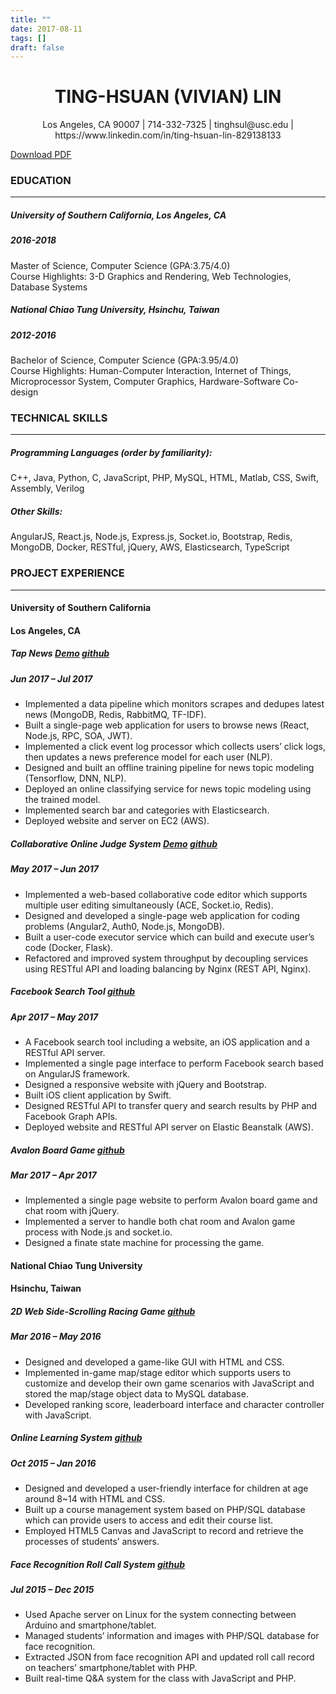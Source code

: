 ```yaml
---
title: ""
date: 2017-08-11
tags: []
draft: false
---
```

# <center>**TING-HSUAN (VIVIAN) LIN**</center>
<center>Los Angeles, CA 90007 | 714-332-7325 | tinghsul@usc.edu | https://www.linkedin.com/in/ting-hsuan-lin-829138133</center>

[Download PDF](https://drive.google.com/file/d/0B6zWSPm4TWvIZUZSWE5ZdmwtSFk/view?usp=sharing)

### **EDUCATION**
-------------
##### **University of Southern California, Los Angeles, CA**
##### 2016-2018
Master of Science, Computer Science (GPA:3.75/4.0)<br>
Course Highlights: 3-D Graphics and Rendering, Web Technologies, Database Systems

##### **National Chiao Tung University, Hsinchu, Taiwan**
##### 2012-2016
Bachelor of Science, Computer Science (GPA:3.95/4.0)<br>
Course Highlights: Human-Computer Interaction, Internet of Things, Microprocessor System, Computer Graphics, Hardware-Software Co-design


### **TECHNICAL SKILLS**
-------------
##### **Programming Languages (order by familiarity):**
C++, Java, Python, C, JavaScript, PHP, MySQL, HTML, Matlab, CSS, Swift, Assembly, Verilog

##### **Other Skills:**
AngularJS, React.js, Node.js, Express.js, Socket.io, Bootstrap, Redis, MongoDB, Docker, RESTful, jQuery, AWS, Elasticsearch, TypeScript


### **PROJECT EXPERIENCE**
-------------
#### **University of Southern California**
#### Los Angeles, CA
##### **Tap News [Demo](https://goo.gl/PGbVWG) [github](https://goo.gl/rmH7NZ)**
##### Jun 2017 – Jul 2017
* Implemented a data pipeline which monitors scrapes and dedupes latest news (MongoDB, Redis, RabbitMQ, TF-IDF).
* Built a single-page web application for users to browse news (React, Node.js, RPC, SOA, JWT).
* Implemented a click event log processor which collects users’ click logs, then updates a news preference model for each user (NLP).
* Designed and built an offline training pipeline for news topic modeling (Tensorflow, DNN, NLP).
* Deployed an online classifying service for news topic modeling using the trained model.
* Implemented search bar and categories with Elasticsearch.
* Deployed website and server on EC2 (AWS).

##### **Collaborative Online Judge System [Demo](https://goo.gl/88GRWQ) [github](https://goo.gl/PHswcw)**
##### May 2017 – Jun 2017
* Implemented a web-based collaborative code editor which supports multiple user editing simultaneously (ACE, Socket.io, Redis).
* Designed and developed a single-page web application for coding problems (Angular2, Auth0, Node.js, MongoDB).
* Built a user-code executor service which can build and execute user’s code (Docker, Flask).
* Refactored and improved system throughput by decoupling services using RESTful API and loading balancing by Nginx (REST API, Nginx). 

##### **Facebook Search Tool [github](https://goo.gl/jAg3Wq)**
##### Apr 2017 – May 2017
* A Facebook search tool including a website, an iOS application and a RESTful API server.
* Implemented a single page interface to perform Facebook search based on AngularJS framework.
* Designed a responsive website with jQuery and Bootstrap.
* Built iOS client application by Swift.
* Designed RESTful API to transfer query and search results by PHP and Facebook Graph APIs.
* Deployed website and RESTful API server on Elastic Beanstalk (AWS).

##### **Avalon Board Game [github](https://goo.gl/RP9Pdn)**
##### Mar 2017 – Apr 2017
* Implemented a single page website to perform Avalon board game and chat room with jQuery.
* Implemented a server to handle both chat room and Avalon game process with Node.js and socket.io.
* Designed a finate state machine for processing the game.


#### **National Chiao Tung University**
#### Hsinchu, Taiwan
##### **2D Web Side-Scrolling Racing Game [github](https://goo.gl/uzRrbq)**
##### Mar 2016 – May 2016
* Designed and developed a game-like GUI with HTML and CSS.
* Implemented in-game map/stage editor which supports users to customize and develop their own game scenarios with JavaScript and stored the map/stage object data to MySQL database.
* Developed ranking score, leaderboard interface and character controller with JavaScript.

##### **Online Learning System [github](https://goo.gl/9UXJT9)**
##### Oct 2015 – Jan 2016
* Designed and developed a user-friendly interface for children at age around 8~14 with HTML and CSS.
* Built up a course management system based on PHP/SQL database which can provide users to access and edit their course list.
* Employed HTML5 Canvas and JavaScript to record and retrieve the processes of students’ answers.

##### **Face Recognition Roll Call System [github](https://goo.gl/U24TLc)**
##### Jul 2015 – Dec 2015
* Used Apache server on Linux for the system connecting between Arduino and smartphone/tablet.
* Managed students’ information and images with PHP/SQL database for face recognition.
* Extracted JSON from face recognition API and updated roll call record on teachers’ smartphone/tablet with PHP.
* Built real-time Q&A system for the class with JavaScript and PHP.




